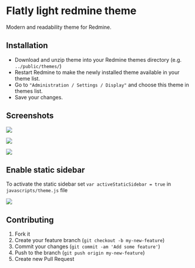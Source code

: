 # Flatly light redmine theme #
Modern and readability theme for Redmine.

## Installation

* Download and unzip theme into your Redmine themes directory (e.g. ` ../public/themes/`)
* Restart Redmine to make the newly installed theme available in your theme list.
* Go to `"Administration / Settings / Display"` and choose this theme in themes list.
* Save your changes.

## Screenshots
![](https://raw.githubusercontent.com/Nitrino/flatly_light_redmine/master/screenshots/screen_1.png)

![](https://raw.githubusercontent.com/Nitrino/flatly_light_redmine/master/screenshots/screen_2.png)

![](https://raw.githubusercontent.com/Nitrino/flatly_light_redmine/master/screenshots/screen_3.png)

## Enable static sidebar
To activate the static sidebar set `var activeStaticSidebar = true` in `javascripts/theme.js` file

![](https://raw.githubusercontent.com/Nitrino/flatly_light_redmine/master/screenshots/screen_4.png)

## Contributing
1. Fork it
2. Create your feature branch (`git checkout -b my-new-feature`)
3. Commit your changes (`git commit -am 'Add some feature'`)
4. Push to the branch (`git push origin my-new-feature`)
5. Create new Pull Request
